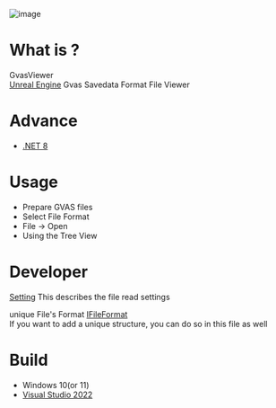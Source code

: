 ![image](https://github.com/user-attachments/assets/94bd08d3-9464-4ef8-8da6-ef14c4dfa460)

# What is ?
GvasViewer  
[Unreal Engine](https://www.unrealengine.com/) Gvas Savedata Format File Viewer

# Advance
* [.NET 8](https://dotnet.microsoft.com/en-us/download/dotnet/8.0)

# Usage
* Prepare GVAS files
* Select File Format
* File -> Open
* Using the Tree View

# Developer
[Setting](https://github.com/turtle-insect/GvasViewer/blob/main/GvasViewer/Setting.cs) 
This describes the file read settings  

unique File's Format
[IFileFormat](https://github.com/turtle-insect/GvasViewer/blob/main/GvasViewer/FileFormat/IFileFormat.cs)  
If you want to add a unique structure, you can do so in this file as well  

# Build
* Windows 10(or 11)
* [Visual Studio 2022](https://visualstudio.microsoft.com/)
 
